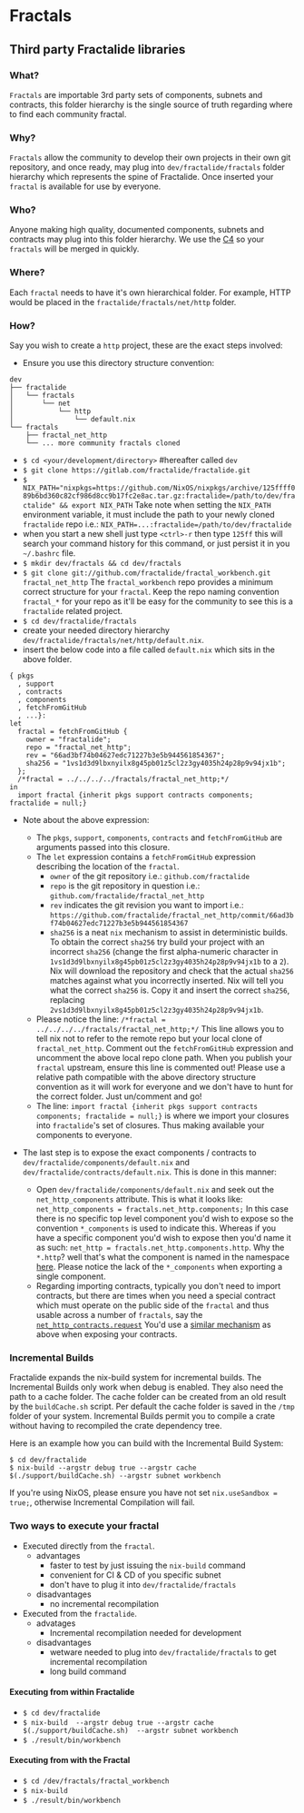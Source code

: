 # Fractals

## Third party Fractalide libraries

### What?

`Fractals` are importable 3rd party sets of components, subnets and contracts, this folder hierarchy is the single source of truth regarding where to find each community fractal.

### Why?

`Fractals` allow the community to develop their own projects in their own git repository, and once ready, may plug into `dev/fractalide/fractals` folder hierarchy which represents the spine of Fractalide. Once inserted your `fractal` is available for use by everyone.

### Who?

Anyone making high quality, documented components, subnets and contracts may plug into this folder hierarchy. We use the [C4](../CONTRIBUTING.md) so your `fractals` will be merged in quickly.

### Where?

Each `fractal` needs to have it's own hierarchical folder. For example, HTTP would be placed in the `fractalide/fractals/net/http` folder.

### How?
Say you wish to create a `http` project, these are the exact steps involved:
* Ensure you use this directory structure convention:
```
dev
├── fractalide
│   └── fractals
│       └── net
│           └── http
│               └── default.nix
└── fractals
    ├── fractal_net_http
    └── ... more community fractals cloned
```
* `$ cd <your/development/directory>` #hereafter called `dev`
* `$ git clone https://gitlab.com/fractalide/fractalide.git`
* `$ NIX_PATH="nixpkgs=https://github.com/NixOS/nixpkgs/archive/125ffff089b6bd360c82cf986d8cc9b17fc2e8ac.tar.gz:fractalide=/path/to/dev/fractalide" && export NIX_PATH`
Take note when setting the `NIX_PATH` environment variable, it must include the path to your newly cloned `fractalide` repo i.e.: `NIX_PATH=...:fractalide=/path/to/dev/fractalide`
* when you start a new shell just type `<ctrl>-r` then type `125ff` this will search your command history for this command, or just persist it in you `~/.bashrc` file.
* `$ mkdir dev/fractals && cd dev/fractals`
* `$ git clone git://github.com/fractalide/fractal_workbench.git fractal_net_http`
The `fractal_workbench` repo provides a minimum correct structure for your `fractal`.  Keep the repo naming convention `fractal_*` for your repo as it'll be easy for the community to see this is a `fractalide` related project.
* `$ cd dev/fractalide/fractals`
* create your needed directory hierarchy `dev/fractalide/fractals/net/http/default.nix`.
* insert the below code into a file called `default.nix` which sits in the above folder.
```
{ pkgs
  , support
  , contracts
  , components
  , fetchFromGitHub
  , ...}:
let
  fractal = fetchFromGitHub {
    owner = "fractalide";
    repo = "fractal_net_http";
    rev = "66ad3bf74b04627edc71227b3e5b944561854367";
    sha256 = "1vs1d3d9lbxnyilx8g45pb01z5cl2z3gy4035h24p28p9v94jx1b";
  };
  /*fractal = ../../../../fractals/fractal_net_http;*/
in
  import fractal {inherit pkgs support contracts components; fractalide = null;}
```

* Note about the above expression:
  * The `pkgs`, `support`, `components`, `contracts` and `fetchFromGitHub` are arguments passed into this closure.
  * The `let` expression contains a `fetchFromGitHub` expression describing the location of the `fractal`.
  	* `owner` of the git repository i.e.: `github.com/fractalide`
  	* `repo` is the git repository in question i.e.: `github.com/fractalide/fractal_net_http`
  	* `rev` indicates the git revision you want to import i.e.: `https://github.com/fractalide/fractal_net_http/commit/66ad3bf74b04627edc71227b3e5b944561854367`
  	* `sha256` is a neat `nix` mechanism to assist in deterministic builds. To obtain the correct `sha256` try build your project with an incorrect `sha256` (change the first alpha-numeric character in `1vs1d3d9lbxnyilx8g45pb01z5cl2z3gy4035h24p28p9v94jx1b` to a `2`). Nix will download the repository and check that the actual `sha256` matches against what you incorrectly inserted. Nix will tell you what the correct `sha256` is. Copy it and insert the correct `sha256`, replacing `2vs1d3d9lbxnyilx8g45pb01z5cl2z3gy4035h24p28p9v94jx1b`.
  * Please notice the line: `/*fractal = ../../../../fractals/fractal_net_http;*/` This line allows you to tell nix not to refer to the remote repo but your local clone of `fractal_net_http`. Comment out the `fetchFromGitHub` expression and uncomment the above local repo clone path. When you publish your `fractal` upstream, ensure this line is commented out! Please use a relative path compatible with the above directory structure convention as it will work for everyone and we don't have to hunt for the correct folder. Just un/comment and go!
  * The line: `import fractal {inherit pkgs support contracts components; fractalide = null;}` is where we import your closures into `fractalide`'s set of closures. Thus making available your components to everyone.

* The last step is to expose the exact components / contracts to `dev/fractalide/components/default.nix` and `dev/fractalide/contracts/default.nix`.
This is done in this manner:
	* Open `dev/fractalide/components/default.nix` and seek out the `net_http_components` attribute. This is what it looks like:
`net_http_components = fractals.net_http.components;`
In this case there is no specific top level component you'd wish to expose so the convention `*_components` is used to indicate this. Whereas if you have a specific component you'd wish to expose then you'd name it as such:
`net_http = fractals.net_http.components.http`. Why the `*.http`? well that's what the component is named in the namespace [here](https://github.com/fractalide/fractal_net_http/blob/master/components/default.nix#L5). Please notice the lack of the `*_components` when exporting a single component.
	* Regarding importing contracts, typically you don't need to import contracts, but there are times when you need a special contract which must operate on the public side of the `fractal` and thus usable across a number of `fractals`, say the [`net_http_contracts.request`](https://github.com/fractalide/fractal_net_http/blob/master/contracts/default.nix#L8)
You'd use a [similar mechanism](https://github.com/fractalide/fractalide/blob/2312ac77fbb09f7a6cb2d29b79496a83aade3852/contracts/default.nix#L31) as above when exposing your contracts.

### Incremental Builds
Fractalide expands the nix-build system for incremental builds. The Incremental Builds only work when debug is enabled. They also need the path to a cache folder.
The cache folder can be created from an old result by the `buildCache.sh` script. Per default the cache folder is saved in the `/tmp` folder of your system. Incremental Builds permit you to compile a crate without having to recompiled the crate dependency tree.

Here is an example how you can build with the Incremental Build System:

```
$ cd dev/fractalide
$ nix-build --argstr debug true --argstr cache $(./support/buildCache.sh) --argstr subnet workbench
```
If you're using NixOS, please ensure you have not set `nix.useSandbox = true;`, otherwise Incremental Compilation will fail.

### Two ways to execute your fractal

* Executed directly from the `fractal`.
	* advantages
		* faster to test by just issuing the `nix-build` command
		* convenient for CI & CD of you specific subnet
		* don't have to plug it into `dev/fractalide/fractals`
	* disadvantages
		* no incremental recompilation
* Executed from the `fractalide`.
	* advatages
		* Incremental recompilation needed for development
	* disadvantages
		* wetware needed to plug into `dev/fractalide/fractals` to get incremental recompilation
		* long build command

#### Executing from within Fractalide

* `$ cd dev/fractalide`
* `$ nix-build  --argstr debug true --argstr cache $(./support/buildCache.sh)  --argstr subnet workbench`
* `$ ./result/bin/workbench`

#### Executing from with the Fractal
* `$ cd /dev/fractals/fractal_workbench`
* `$ nix-build`
* `$ ./result/bin/workbench`
